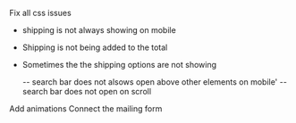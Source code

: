 Fix all css issues
- shipping is not always showing on mobile
- Shipping is not being added to the total
- Sometimes the the shipping options are not showing

  -- search bar does not alsows open above other elements on mobile'
  -- search bar does not open on scroll

Add animations
Connect the mailing form

